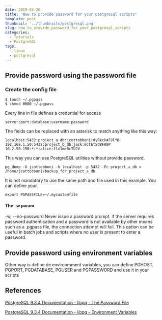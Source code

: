```yaml
---
date: 2019-08-26
title: 'How to provide password for your postgresql scripts'
template: post
thumbnail: '../thumbnails/postgresql.png'
slug: how_to_provide_password_for_your_postgresql_scripts
categories:
  - Tutorials
  - PostgreSQL
tags:
  - linux
  - postgresql
---
```


## Provide password using the password file
### Create the config file

```terminal
$ touch ~/.pgpass
$ chmod 0600 ~/.pgpass
```

Every line in file defines a credential for access

```terminal
server:port:database:username:password
```

 The fields can be replaced with an asterisk to match anything like this way:

```terminal
localhost:5432:project_a_db:jcottobboni:0yRkckAF8lYB
192.168.1.50:5432:project_b_db:jack:mCtEtSd8F08P
10.2.50.150:*:*:alice:flx1me0cTUJV
```

This way you can use PostgreSQL utilities without provide password.

```terminal
pg_dump -U jcottobboni -h localhost -p 5432 -Fc project_a_db > /home/jcottobboni/backup_for_project_a_db
```

It is not mandatory to use the same path and file used in this example.
You can define your.

```terminal
export PGPASSFILE=~/.mycustomfile
```

#### The -w param
-w, --no-password
 Never issue a password prompt. If the server requires password authentication and a password is not available by other means such as a .pgpass file, the connection attempt will fail. This option can be useful in batch jobs and scripts where no user is present to enter a password.

## Provide password using environment variables

Other way is define de environmment variables, you can define PGHOST, PGPORT, PGDATABASE, PGUSER and PGPASSWORD and use it in your scripts

## References
[PostgreSQL 9.3.4 Documentation - libpq - The Password File](https://www.postgresql.org/docs/9.3/libpq-pgpass.html)

[PostgreSQL 9.3.4 Documentation - libpq - Environment Variables](https://www.postgresql.org/docs/9.3/libpq-envars.html)
